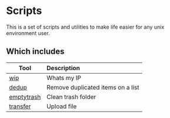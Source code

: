 # Scripts
This is a set of scripts and utilities to make life easier for any unix environment user.

## Which includes
| Tool | Description |
|----------|:--------------|
| [wip](./wip/README.md) | Whats my IP |
| [dedup](./dedup/README.md) | Remove duplicated items on a list |
| [emptytrash](./emptytrash/README.md) | Clean trash folder |
| [transfer](./transfer/README.md) | Upload file |
